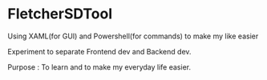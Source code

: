 # FletcherSDTool
Using XAML(for GUI) and Powershell(for commands) to make my like easier

Experiment to separate Frontend dev and Backend dev.

Purpose : To learn and to make my everyday life easier.
